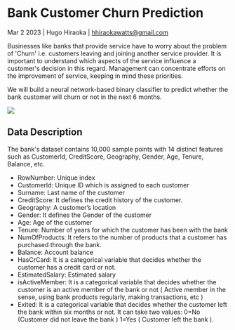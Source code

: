 # Bank Customer Churn Prediction

Mar 2 2023 | Hugo Hiraoka | hhiraokawatts@gmail.com

Businesses like banks that provide service have to worry about the problem of 'Churn' i.e. customers leaving and joining another service provider. It is important to understand which aspects of the service influence a customer's decision in this regard. Management can concentrate efforts on the improvement of service, keeping in mind these priorities.

We will build a neural network-based binary classifier to predict whether the bank customer will churn or not in the next 6 months.

![](https://i.imgur.com/KugdmLG.jpg)

## **Data Description**

The bank's dataset contains 10,000 sample points with 14 distinct features such as CustomerId, CreditScore, Geography, Gender, Age, Tenure, Balance, etc.

- RowNumber: Unique index
- CustomerId: Unique ID which is assigned to each customer
- Surname: Last name of the customer
- CreditScore: It defines the credit history of the customer.  
- Geography: A customer’s location    
- Gender: It defines the Gender of the customer   
- Age: Age of the customer     
- Tenure: Number of years for which the customer has been with the bank
- NumOfProducts: It refers to the number of products that a customer has purchased through the bank.
- Balance: Account balance
- HasCrCard: It is a categorical variable that decides whether the customer has a credit card or not.
- EstimatedSalary: Estimated salary
- isActiveMember: It is a categorical variable that decides whether the customer is an active member of the bank or not ( Active member in the sense, using bank products regularly, making transactions, etc )
- Exited: It is a categorical variable that decides whether the customer left the bank within six months or not. It can take two values: 0=No (Customer did not leave the bank )
1=Yes ( Customer left the bank ).
